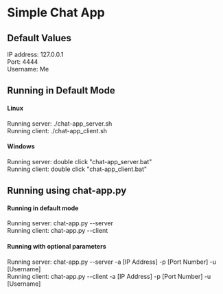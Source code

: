 Simple Chat App
===============
<h2>Default Values</h2>
IP address: 127.0.0.1<br>
Port: 4444<br>
Username: Me<br>
<h2>Running in Default Mode</h2>
<h4>Linux</h4>
Running server: ./chat-app_server.sh<br>
Running client: ./chat-app_client.sh

<h4>Windows</h4>
Running server: double click "chat-app_server.bat"<br>
Running client: double click "chat-app_client.bat"

<h2>Running using chat-app.py </h2>
<h4>Running in default mode</h4>
Running server: chat-app.py --server<br>
Running client: chat-app.py --client

<h4>Running with optional parameters</h4>
Running server: chat-app.py --server -a [IP Address] -p [Port Number] -u [Username]<br>
Running client: chat-app.py --client -a [IP Address] -p [Port Number] -u [Username]
